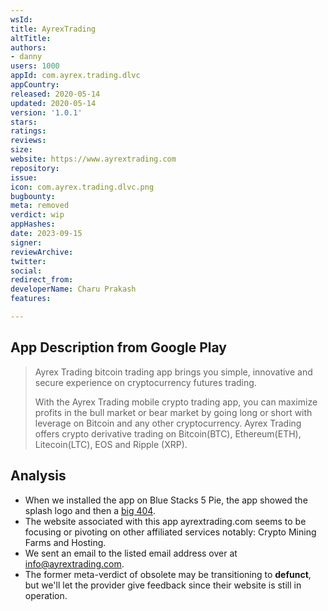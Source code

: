 ```yaml
---
wsId: 
title: AyrexTrading
altTitle: 
authors:
- danny
users: 1000
appId: com.ayrex.trading.dlvc
appCountry: 
released: 2020-05-14
updated: 2020-05-14
version: '1.0.1'
stars: 
ratings: 
reviews: 
size: 
website: https://www.ayrextrading.com
repository: 
issue: 
icon: com.ayrex.trading.dlvc.png
bugbounty: 
meta: removed
verdict: wip
appHashes: 
date: 2023-09-15
signer: 
reviewArchive: 
twitter: 
social: 
redirect_from: 
developerName: Charu Prakash
features: 

---
```


## App Description from Google Play 

> Ayrex Trading bitcoin trading app brings you simple, innovative and secure experience on cryptocurrency futures trading.
> 
> With the Ayrex Trading mobile crypto trading app, you can maximize profits in the bull market or bear market by going long or short with leverage on Bitcoin and any other cryptocurrency. Ayrex Trading offers crypto derivative trading on Bitcoin(BTC), Ethereum(ETH), Litecoin(LTC), EOS and Ripple (XRP).

## Analysis 

- When we installed the app on Blue Stacks 5 Pie, the app showed the splash logo and then a [big 404](https://twitter.com/BitcoinWalletz/status/1656604248698912772). 
- The website associated with this app ayrextrading.com seems to be focusing or pivoting on other affiliated services notably: Crypto Mining Farms and Hosting. 
- We sent an email to the listed email address over at info@ayrextrading.com. 
- The former meta-verdict of obsolete may be transitioning to **defunct**, but we'll let the provider give feedback since their website is still in operation.  